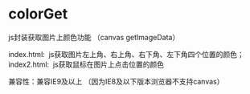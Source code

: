# colorGet
js封装获取图片上颜色功能 （canvas getImageData）


index.html:
  js获取图片左上角、右上角、右下角、左下角四个位置的颜色；
index2.html:
  js获取鼠标在图片上点击位置的颜色
  
  
兼容性：兼容IE9及以上 （因为IE8及以下版本浏览器不支持canvas）
